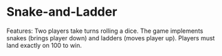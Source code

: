 # Snake-and-Ladder
Features: Two players take turns rolling a dice. The game implements snakes (brings player down) and ladders (moves player up). Players must land exactly on 100 to win.
